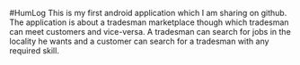 #HumLog
This is my first android application which I am sharing on github.
The application is about a tradesman marketplace though which tradesman can meet customers and vice-versa.
A tradesman can search for jobs in the locality he wants and a customer can search for a tradesman with any required skill.
